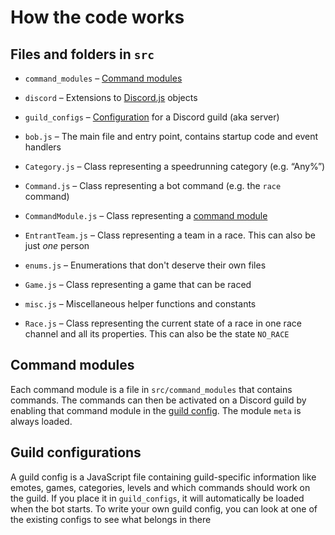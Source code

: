 # How the code works

## Files and folders in `src`

* `command_modules` – [Command modules](#command-modules)
* `discord` – Extensions to [Discord.js](https://discord.js.org) objects
* `guild_configs` – [Configuration](#guild-configurations) for a Discord guild (aka server)

* `bob.js` – The main file and entry point, contains startup code and event handlers
* `Category.js` – Class representing a speedrunning category (e.g. “Any%”)
* `Command.js` – Class representing a bot command (e.g. the `race` command)
* `CommandModule.js` – Class representing a [command module](#command-modules)
* `EntrantTeam.js` – Class representing a team in a race. This can also be just *one* person
* `enums.js` – Enumerations that don't deserve their own files
* `Game.js` – Class representing a game that can be raced
* `misc.js` – Miscellaneous helper functions and constants
* `Race.js` – Class representing the current state of a race in one race channel and all its properties. This can also be the state `NO_RACE`

## Command modules

Each command module is a file in `src/command_modules` that contains commands. The commands can then be activated on a Discord guild by enabling that command module in the [guild config](#guild-configurations). The module `meta` is always loaded.

## Guild configurations

A guild config is a JavaScript file containing guild-specific information like emotes, games, categories, levels and which commands should work on the guild. If you place it in `guild_configs`, it will automatically be loaded when the bot starts. To write your own guild config, you can look at one of the existing configs to see what belongs in there
